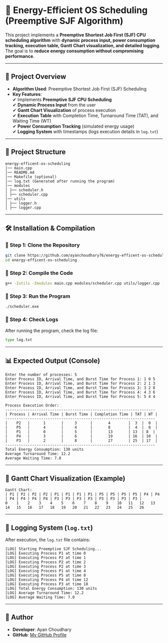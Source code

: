 # 🚀 Energy-Efficient OS Scheduling (Preemptive SJF Algorithm)

This project implements a **Preemptive Shortest Job First (SJF) CPU scheduling algorithm** with **dynamic process input, power consumption tracking, execution table, Gantt Chart visualization, and detailed logging**. The goal is to **reduce energy consumption without compromising performance**.

---

## 📌 Project Overview

- **Algorithm Used**: Preemptive Shortest Job First (SJF) Scheduling
- **Key Features**:  
  ✔ Implements **Preemptive SJF CPU Scheduling**  
  ✔ **Dynamic Process Input** from the user  
  ✔ **Gantt Chart Visualization** of process execution  
  ✔ **Execution Table** with Completion Time, Turnaround Time (TAT), and Waiting Time (WT)  
  ✔ **Power Consumption Tracking** (simulated energy usage)  
  ✔ **Logging System** with timestamps (logs execution details in `log.txt`)

---

## 📂 Project Structure
```
energy-efficent-os-scheduling
│── main.cpp
│── README.md
│── Makefile (optional)
│── log.txt (Generated after running the program)
│── modules
│ ├── scheduler.h
│ ├── scheduler.cpp
│── utils
│ ├── logger.h
│ ├── logger.cpp
```
---

## 🛠️ Installation & Compilation

### **🔹 Step 1: Clone the Repository**

```sh
git clone https://github.com/ayanchoudhary76/energy-efficent-os-scheduling.git
cd energy-efficent-os-scheduling
```

### **🔹 Step 2: Compile the Code**

```sh
g++ -Iutils -Imodules main.cpp modules/scheduler.cpp utils/logger.cpp -o scheduler.exe
```

### **🔹 Step 3: Run the Program**

```sh
./scheduler.exe
```

### **🔹 Step 4: Check Logs**

After running the program, check the log file:

```sh
type log.txt
```

---

## 📊 Expected Output (Console)

```
Enter the number of processes: 5
Enter Process ID, Arrival Time, and Burst Time for Process 1: 1 0 5
Enter Process ID, Arrival Time, and Burst Time for Process 2: 2 1 3
Enter Process ID, Arrival Time, and Burst Time for Process 3: 3 2 8
Enter Process ID, Arrival Time, and Burst Time for Process 4: 4 3 6
Enter Process ID, Arrival Time, and Burst Time for Process 5: 5 4 4
```

```
Process Execution Order:
-------------------------------------------------------------------
| Process | Arrival Time | Burst Time | Completion Time | TAT | WT |
-------------------------------------------------------------------
|    P2   |      1       |     3      |       4        |  3  |  0  |
|    P5   |      4       |     4      |       8        |  4  |  0  |
|    P1   |      0       |     5      |       13       | 13  | 8  |
|    P4   |      3       |     6      |       19       | 16  | 10  |
|    P3   |      2       |     8      |       27       | 25  | 17  |
-------------------------------------------------------------------
Total Energy Consumption: 130 units
Average Turnaround Time: 12.2
Average Waiting Time: 7.0
```

---

## 📜 Gantt Chart Visualization (Example)

```
Gantt Chart:
| P1 | P2 | P2 | P2 | P1 | P1 | P1 | P1 | P5 | P5 | P5 | P5 | P4 | P4 | P4 | P4 | P4 | P4 | P3 | P3 | P3 | P3 | P3 | P3 | P3 | P3 |
0    1    2    3    4    5    6    7    8    9    10   11   12   13   14   15   16   17   18   19   20   21   22   23   24   25   26
```

---

## 📑 Logging System (`log.txt`)

After execution, the `log.txt` file contains:

```
[LOG] Starting Preemptive SJF Scheduling...
[LOG] Executing Process P1 at time 0
[LOG] Executing Process P2 at time 1
[LOG] Executing Process P2 at time 2
[LOG] Executing Process P2 at time 3
[LOG] Executing Process P1 at time 4
[LOG] Executing Process P5 at time 8
[LOG] Executing Process P4 at time 12
[LOG] Executing Process P3 at time 18
[LOG] Total Energy Consumption: 130 units
[LOG] Average Turnaround Time: 12.2
[LOG] Average Waiting Time: 7.0
```

---

## 📩 Author

- **Developer**: Ayan Choudhary
- **GitHub**: [My GitHub Profile](https://github.com/your-username)
